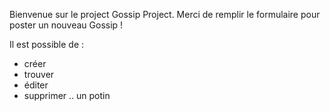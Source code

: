 Bienvenue sur le project Gossip Project. Merci de remplir le formulaire pour poster un nouveau Gossip !

Il est possible de :
- créer
- trouver
- éditer
- supprimer 
.. un potin